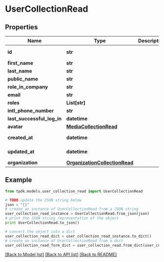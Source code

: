 # UserCollectionRead



## Properties

Name | Type | Description | Notes
------------ | ------------- | ------------- | -------------
**id** | **str** |  | [optional] [readonly] 
**first_name** | **str** |  | [optional] 
**last_name** | **str** |  | [optional] 
**public_name** | **str** |  | [optional] 
**role_in_company** | **str** |  | [optional] 
**email** | **str** |  | [optional] 
**roles** | **List[str]** |  | 
**intl_phone_number** | **str** |  | [optional] 
**last_successful_log_in** | **datetime** |  | [optional] 
**avatar** | [**MediaCollectionRead**](MediaCollectionRead.md) |  | [optional] 
**created_at** | **datetime** |  | [optional] [readonly] 
**updated_at** | **datetime** |  | [optional] [readonly] 
**organization** | [**OrganizationCollectionRead**](OrganizationCollectionRead.md) |  | [optional] 

## Example

```python
from tpdk.models.user_collection_read import UserCollectionRead

# TODO update the JSON string below
json = "{}"
# create an instance of UserCollectionRead from a JSON string
user_collection_read_instance = UserCollectionRead.from_json(json)
# print the JSON string representation of the object
print UserCollectionRead.to_json()

# convert the object into a dict
user_collection_read_dict = user_collection_read_instance.to_dict()
# create an instance of UserCollectionRead from a dict
user_collection_read_form_dict = user_collection_read.from_dict(user_collection_read_dict)
```
[[Back to Model list]](../README.md#documentation-for-models) [[Back to API list]](../README.md#documentation-for-api-endpoints) [[Back to README]](../README.md)


